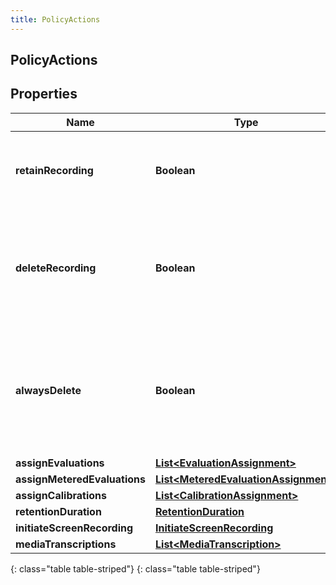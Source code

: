 ```yaml
---
title: PolicyActions
---
```

## PolicyActions


## Properties

| Name | Type | Description | Notes |
| ------------ | ------------- | ------------- | ------------- |
| **retainRecording** | **Boolean** | true to retain the recording associated with the conversation. Default &#x3D; true |  [optional] |
| **deleteRecording** | **Boolean** | true to delete the recording associated with the conversation. If retainRecording &#x3D; true, this will be ignored. Default &#x3D; false |  [optional] |
| **alwaysDelete** | **Boolean** | true to delete the recording associated with the conversation regardless of the values of retainRecording or deleteRecording. Default &#x3D; false |  [optional] |
| **assignEvaluations** | [**List&lt;EvaluationAssignment&gt;**](EvaluationAssignment.html) |  |  [optional] |
| **assignMeteredEvaluations** | [**List&lt;MeteredEvaluationAssignment&gt;**](MeteredEvaluationAssignment.html) |  |  [optional] |
| **assignCalibrations** | [**List&lt;CalibrationAssignment&gt;**](CalibrationAssignment.html) |  |  [optional] |
| **retentionDuration** | [**RetentionDuration**](RetentionDuration.html) |  |  [optional] |
| **initiateScreenRecording** | [**InitiateScreenRecording**](InitiateScreenRecording.html) |  |  [optional] |
| **mediaTranscriptions** | [**List&lt;MediaTranscription&gt;**](MediaTranscription.html) |  |  [optional] |
{: class="table table-striped"}
{: class="table table-striped"}


